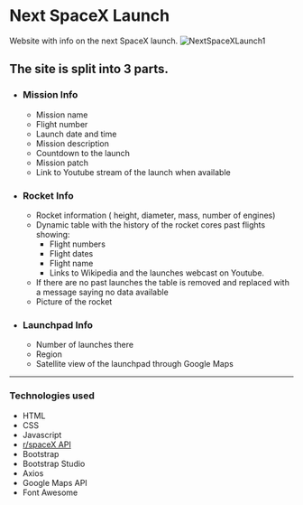 # Next SpaceX Launch
Website with info on the next SpaceX launch.
![NextSpaceXLaunch1](https://user-images.githubusercontent.com/25159545/134432804-a065baa1-2375-425c-b127-cc2637ae6c60.png)

## The site is split into 3 parts.
  * ### Mission Info
    * Mission name
    * Flight number
    * Launch date and time
    * Mission description
    * Countdown to the launch
    * Mission patch
    * Link to Youtube stream of the launch when available
    
  * ### Rocket Info
    * Rocket information ( height, diameter, mass, number of engines)
    * Dynamic table with the history of the rocket cores past flights showing:
      * Flight numbers
      * Flight dates
      * Flight name
      * Links to Wikipedia and the launches webcast on Youtube.
    * If there are no past launches the table is removed and replaced with a message saying no data available
    * Picture of the rocket
    
  * ### Launchpad Info
    * Number of launches there
    * Region 
    * Satellite view of the launchpad through Google Maps

___

### Technologies used
* HTML
* CSS
* Javascript
* [r/spaceX API](https://github.com/r-spacex/SpaceX-API)
* Bootstrap
* Bootstrap Studio
* Axios
* Google Maps API
* Font Awesome
  
